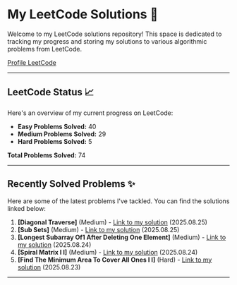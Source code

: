 # My LeetCode Solutions 🚀

Welcome to my LeetCode solutions repository! This space is dedicated to tracking my progress and storing my solutions to various algorithmic problems from LeetCode.

[Profile LeetCode](https://leetcode.com/u/L4yoos/)

---

## LeetCode Status 📈

Here's an overview of my current progress on LeetCode:
    
* **Easy Problems Solved:** 40
* **Medium Problems Solved:** 29
* **Hard Problems Solved:** 5
    
**Total Problems Solved:** 74
    

---

## Recently Solved Problems ✨

Here are some of the latest problems I've tackled. You can find the solutions linked below:
    
1.  **[Diagonal Traverse]** (Medium) - [Link to my solution](https://github.com/L4yoos/leetcode/blob/main/498_DiagonalTraverse_Medium/Solution.java) (2025.08.25)
2.  **[Sub Sets]** (Medium) - [Link to my solution](https://github.com/L4yoos/leetcode/blob/main/78_SubSets_Medium/Solution.java) (2025.08.25)
3.  **[Longest Subarray Of1 After Deleting One Element]** (Medium) - [Link to my solution](https://github.com/L4yoos/leetcode/blob/main/1493_LongestSubarrayOf1'sAfterDeletingOneElement_Medium/Solution.java) (2025.08.24)
4.  **[Spiral Matrix I I]** (Medium) - [Link to my solution](https://github.com/L4yoos/leetcode/blob/main/59_SpiralMatrixII_Medium/Solution.java) (2025.08.24)
5.  **[Find The Minimum Area To Cover All Ones I I]** (Hard) - [Link to my solution](https://github.com/L4yoos/leetcode/blob/main/3197_FindTheMinimumAreaToCoverAllOnesII_Hard/Solution.java) (2025.08.23)
    
---

